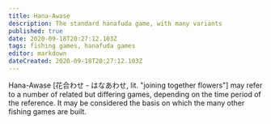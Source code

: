 ```yaml
---
title: Hana-Awase
description: The standard hanafuda game, with many variants
published: true
date: 2020-09-18T20:27:12.103Z
tags: fishing games, hanafuda games
editor: markdown
dateCreated: 2020-09-18T20:27:12.103Z
---
```


Hana-Awase [花合わせ - はなあわせ, lit. "joining together flowers"] may refer to a number of related but differing games, depending on the time period of the reference. It may be considered the basis on which the many other fishing games are built.